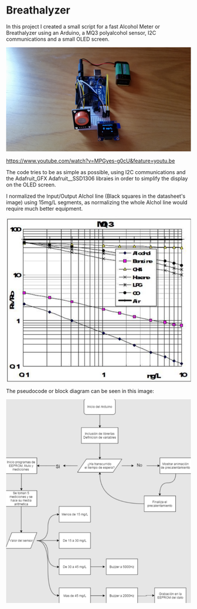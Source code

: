 # Breathalyzer
In this project I created a small script for a fast Alcohol Meter or Breathalyzer using an Arduino, a MQ3 polyalcohol sensor, I2C communications and a small OLED screen.

![alt text](https://github.com/Hanqaqa/Breathalyzer/blob/master/Images/Breathalyzer.jpg)

https://www.youtube.com/watch?v=MPGyes-g0cU&feature=youtu.be

The code tries to be as simple as possible, using I2C communications and the Adafruit_GFX Adafruit__SSD1306 libraies in order to simplify the display on the OLED screen.

I normalized the Input/Output Alchol line (Black squares in the datasheet's image) using 15mg/L segments, as normalizing the whole Alchol line would require much better equipment.

![alt text](https://github.com/Hanqaqa/Breathalyzer/blob/master/Images/Datasheet.PNG)

The pseudocode or block diagram can be seen in this image:

![alt text](https://github.com/Hanqaqa/Breathalyzer/blob/master/Images/Block_Diagram.PNG)

